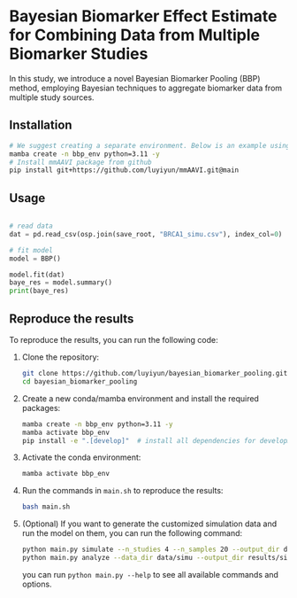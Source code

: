# Bayesian Biomarker Effect Estimate for Combining Data from Multiple Biomarker Studies

In this study, we introduce a novel Bayesian Biomarker Pooling (BBP) method, employing Bayesian techniques to aggregate biomarker data from multiple study sources.

## Installation

```bash
# We suggest creating a separate environment. Below is an example using mamba (fast alternative of conda)
mamba create -n bbp_env python=3.11 -y
# Install mmAAVI package from github
pip install git+https://github.com/luyiyun/mmAAVI.git@main
```

## Usage

```python

# read data
dat = pd.read_csv(osp.join(save_root, "BRCA1_simu.csv"), index_col=0)

# fit model
model = BBP()

model.fit(dat)
baye_res = model.summary()
print(baye_res)
```


## Reproduce the results

To reproduce the results, you can run the following code:

1. Clone the repository:

    ```bash
    git clone https://github.com/luyiyun/bayesian_biomarker_pooling.git
    cd bayesian_biomarker_pooling
    ```

2. Create a new conda/mamba environment and install the required packages:

    ```bash
    mamba create -n bbp_env python=3.11 -y
    mamba activate bbp_env
    pip install -e ".[develop]"  # install all dependencies for development in editable mode
    ```

3. Activate the conda environment:

    ```bash
    mamba activate bbp_env
    ```

4. Run the commands in `main.sh` to reproduce the results:

    ```bash
    bash main.sh
    ```

5. (Optional) If you want to generate the customized simulation data and run the model on them, you can run the following command:

    ```bash
    python main.py simulate --n_studies 4 --n_samples 20 --output_dir data/simu
    python main.py analyze --data_dir data/simu --output_dir results/simu
    ```
    you can run `python main.py --help` to see all available commands and options.
